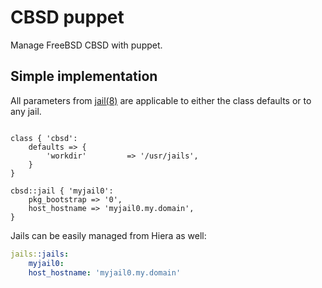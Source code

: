 # CBSD puppet

Manage FreeBSD CBSD with puppet.

## Simple implementation

All parameters from [jail(8)](http://www.freebsd.org/cgi/man.cgi?query=jail&sektion=8) are applicable to either the class defaults or to any jail.

```Puppet

class { 'cbsd':
	defaults => {
		'workdir'         => '/usr/jails',
	}
}

cbsd::jail { 'myjail0':
	pkg_bootstrap => '0',
	host_hostname => 'myjail0.my.domain',
}

```

Jails can be easily managed from Hiera as well:
```YAML
jails::jails:
    myjail0:
	host_hostname: 'myjail0.my.domain'
```
